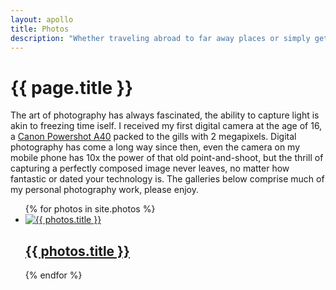 ```yaml
---
layout: apollo
title: Photos
description: "Whether traveling abroad to far away places or simply getting lost in my own backyard, I've always managed to keep a camera at my side. View my collections of photos here."
---
```


<h1>{{ page.title }}</h1>
<p>The art of photography has always fascinated, the ability to capture light is akin to freezing time iself. I received my first digital camera at the age of 16, a <a href="https://www.imaging-resource.com/PRODS/A40/A40A.HTM" title="Canon Powershot A40" target="_blank">Canon Powershot A40</a> packed to the gills with 2 megapixels. Digital photography has come a long way since then, even the camera on my mobile phone has 10x the power of that old point-and-shoot, but the thrill of capturing a perfectly composed image never leaves, no matter how fantastic or dated your technology is. The galleries below comprise much of my personal photography work, please enjoy.</p>

<div class="post">
  <ul class="photo-gallery">
{% for photos in site.photos %}
    <li>
      <a href="{{ photos.permalink }}" title="{{ photos.title }}">
        <img class="thumbnail" src="thumb/{{ photos.thumbnail }}" alt="{{ photos.title }}" />
        <div class="gallery-meta">
          <h2>{{ photos.title }}</h2>
          	<!--<span><i aria-hidden class="far fa-calendar-alt" title="Date"></i> 
		  {% if photos.endDate %}
		    {{ photos.date | date: "%B %d-" }}{{ photos.endDate | date: "%d, %Y" }}
		  {% else %}
		    {{ photos.date | date: "%B %d, %Y" }}
		  {% endif %}
		</span>
		<span><i aria-hidden class="fas fa-globe-americas" title="Location"></i> {{ photos.geo }}</span>
		<span><i aria-hidden class="far fa-images" title="Size"></i> {{ photos.reel }} photos</span>
		<span><i aria-hidden class="fas fa-camera-retro" title="Camera"></i> {{ photos.camera }}</span> -->
        </div>
      </a>
    </li>
{% endfor %}
  </ul>
</div>
